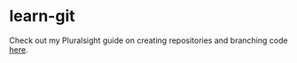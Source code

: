 # learn-git

Check out my Pluralsight guide on creating repositories and branching code [here](https://www.pluralsight.com/guides/create-git-repository-branching-code).
